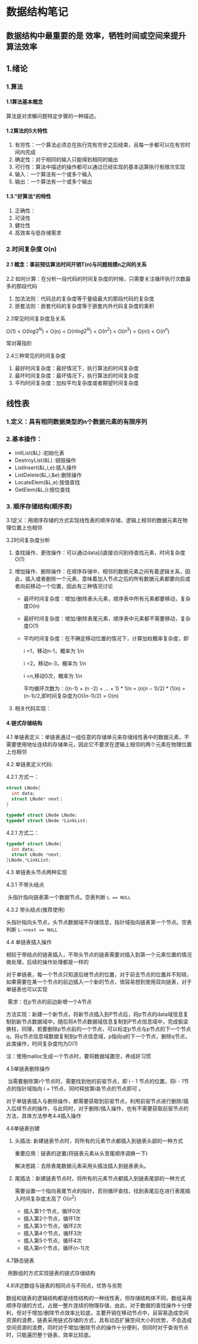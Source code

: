 # 数据结构笔记

## 数据结构中最重要的是  效率，牺牲时间或空间来提升算法效率

## 1.绪论

### 1.算法

#### 1.1算法基本概念

算法是对求解问题特定步骤的一种描述。

#### 1.2算法的5大特性

1. 有穷性：一个算法必须总在执行完有穷步之后结束，且每一步都可以在有穷时间内完成
2. 确定性：对于相同的输入只能得到相同的输出
3. 可行性：算法中描述的操作都可以通过已经实现的基本运算执行有限次实现
4. 输入：一个算法有一个或多个输入
5. 输出：一个算法有一个或多个输出

#### 1.3."好算法"的特性

1. 正确性：
2. 可读性
3. 健壮性
4. 高效率与低存储需求

### 2.时间复杂度 O(n)

#### 2.1 概念：事前预估算法时间开销T(n)与问题规模n之间的关系

2.2 如何计算：在分析一段代码的时间复杂度的时候，只需要关注循环执行次数最多的那段代码

1. 加法法则：代码总的复杂度等于量级最大的那段代码的复杂度
2. 嵌套法则：嵌套代码的复杂度等于嵌套内外代码复杂度的乘积

2.3常见时间复杂度及关系

O(1) < O($log2^N$) < O(n) < O($nlog2^N$) < O($n^2$) < O($n^3$) < O(n!) < O($n^n$)

常对幂指阶

2.4三种常见的时间复杂度

1. 最好时间复杂度：最好情况下，执行算法的时间复杂度
2. 最坏时间复杂度：最坏情况下，执行算法的时间复杂度
3. 平均时间复杂度：加权平均复杂度或者期望时间复杂度



## 线性表

### 1.定义：具有相同数据类型的n个数据元素的有限序列

### 2.基本操作：

- initList(&L) :初始化表
- DestroyList(&L) :销毁操作
- ListInsert(&L,i,e):插入操作
- ListDelete(&L,i,&e):删除操作
- LocateElem(&L,e):按值查找
- GetElem(&L,i):按位查找

### 3. 顺序存储结构(顺序表)

3.1定义：用顺序存储的方式实现线性表的顺序存储，逻辑上相邻的数据元素在物理位置上也相邻

3.2时间复杂度分析

1. 查找操作、更改操作：可以通过data[i]直接访问到待查找元素，时间复杂度O(1)

2. 增加操作、删除操作：在顺序存储中，相邻的数据元素之间有着逻辑关系，因此，插入或者删除一个元素，意味着加入节点之后的所有数据元素都要向后或者向前移动一个位置，因此有三种情况讨论

   - 最坏时间复杂度：增加/删除表头元素，顺序表中所有元素都要移动，复杂度O(n)

   - 最好时间复杂度：增加/删除表尾元素，顺序表中元素都不需要移动，复杂度O(1)

   - 平均时间复杂度：在不确定移动位置的情况下，计算加权概率复杂度，即

     i =1，移动n-1，概率为 $1/n$

     i =2，移动n-3，概率为 $1/n$

     i =n,移动0次，概率为 $1/n$

     平均循环次数为：((n-1) + (n -2) + ... + 1) *  $1/n$ =  $(n(n-1)/2)*(1/n)$ =(n-1)/2,即时间复杂度为O((n-1)/2) = O(n)

3. 相关代码实现：

#### 4.链式存储结构

4.1 单链表定义：单链表通过一组任意的存储单元来存储线性表中的数据元素，不需要使用地址连续的存储单元，因此它不要求在逻辑上相邻的两个元素在物理位置上也相邻

4.2 单链表定义代码:

4.2.1 方式一：

```C
struct LNode{
  int data;
  struct LNode* next； 
}

typedef struct LNode LNode;
typedef struct LNode *LinkList;
```

4.2.1 方式二：

```c
typedef struct LNode{
  int data;
  struct LNode *next;
}LNode,*LinkList;
```

4.3 单链表头节点两种实现

4.3.1 不带头结点

​	头指针指向链表第一个数据节点。空表判断 `L == NULL`

4.3.2 带头结点(推荐使用)

​	头指针指向头节点，头节点数据域不存储信息，指针域指向链表第一个节点。空表判断 `L->next == NULL`

4.4 单链表插入操作

​	相较于带结点的链表插入，不带头节点的链表需要对插入到第一个元素位置的情况做处理，后续的操作处理都是一样的

​	对于单链表，每一个节点只知道后继节点的位置，对于前去节点的位置并不知晓，如果需要在某一个节点的前边插入一个新的节点，很容易想到使用双向链表，对于单链表也可以实现

​	需求：在p节点的前边新增一个A节点

​	方法实现：新建一个新节点，将新节点插入到P节点后，将p节点的data域信息复制到新节点数据域中，随后将A节点数据域信息复制到P节点信息域中，完成偷梁换柱，同理，若要删除p节点前的一个节点，可以标定p节点与p节点的下一个节点q，将q节点信息域数据复制到p节点信息域，p指向q的下一个节点，删除q节点，此类操作，时间复杂度均为O(1)

注：使用malloc生成一个节点时，要将数据域置空，养成好习惯

4.5单链表删除操作

​	当需要删除第i个节点时，需要找到他的前驱节点，即 i - 1 节点的位置，将i - 1节点的指针域指向 i + 1节点，同时释放第i各节点的节点即可 。

​	对于单链表插入与删除操作，都需要获取到前驱节点，利用前驱节点进行删除/插入后续节点的操作，与此同时，对于删除/插入操作，也有不需要获取前驱节点的方法，具体方法参考4.4插入操作

4.6单链表创建

1. 头插法:   新建链表节点时，将所有的元素节点都插入到链表头部的一种方式

   重要应用：链表的逆置(将链表元素从头至尾顺序调换一下)

   解决思路：去除表尾数据元素采用头插法插入到链表表头。

2. 尾插法：新建链表节点时，将所有的元素节点都插入到链表尾部的一种方式

   需要设置一个指向表尾节点的指针，否则循环查找，找到表尾后在进行表尾插入时间复杂度太高了 O($n^2$)

   - 插入第1个节点，循环0次
   - 插入第2个节点，循环1次
   - 插入第3个节点，循环2次
   - 插入第4个节点，循环3次
   - 插入第5个节点，循环4次
   - 插入第n个节点，循环(n-1)次



4.7静态链表

​	用数组的方式实现链表的链式存储结构

4.8详述数组与链表的相同点与不同点，优势与劣势

​	数组和链表的逻辑结构都是线性结构的一种线性表，但存储结构体不同，数组采用顺序存储的方式，占据一整片连续的物理存储，由此，对于数据的查找操作十分便利，但对于增加/删除节点效率比较底，主要开销在移动节点中，且容易造成空间资源的浪费，链表采用链式存储的方式，具有动态扩展空间大小的优势，不会造成空间资源的浪费，同时对于增加/删除节点的操作十分便利，但同时对于查询节点时，只能遍历整个链表，效率比较底。